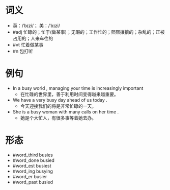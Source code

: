 # 词义
- 英：/ˈbɪzi/； 美：/ˈbɪzi/
- #adj 忙碌的；忙于(做某事)；无暇的；工作忙的；熙熙攘攘的；杂乱的；正被占用的；人来车往的
- #vt 忙着做某事
- #n 包打听
# 例句
- In a busy world , managing your time is increasingly important
	- 在忙碌的世界里，善于利用时间变得越来越重要。
- We have a very busy day ahead of us today .
	- 今天迎接我们的将是非常忙碌的一天。
- She is a busy woman with many calls on her time .
	- 她是个大忙人，有很多事等着她去办。
# 形态
- #word_third busies
- #word_done busied
- #word_est busiest
- #word_ing busying
- #word_er busier
- #word_past busied
